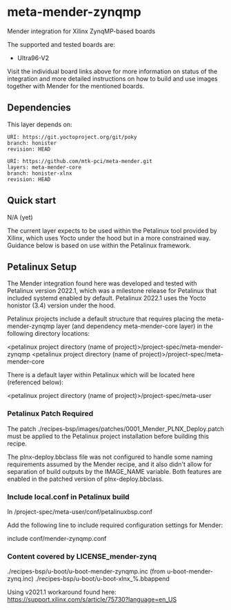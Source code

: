 # meta-mender-zynqmp

Mender integration for Xilinx ZynqMP-based boards

The supported and tested boards are:

 - Ultra96-V2


Visit the individual board links above for more information on status of the
integration and more detailed instructions on how to build and use images
together with Mender for the mentioned boards.

## Dependencies

This layer depends on:

```
URI: https://git.yoctoproject.org/git/poky
branch: honister
revision: HEAD
```

```
URI: https://github.com/mtk-pci/meta-mender.git
layers: meta-mender-core
branch: honister-xlnx
revision: HEAD
```

## Quick start

N/A (yet)

The current layer expects to be used within the Petalinux tool provided by Xilinx, which uses Yocto under the hood but in a more constrained way.  Guidance below is based on use within the Petalinux framework.

## Petalinux Setup

The Mender integration found here was developed and tested with Petalinux version 2022.1, which was a milestone release for Petalinux that included systemd enabled by default.  Petalinux 2022.1 uses the Yocto honistor (3.4) version under the hood.

Petalinux projects include a default structure that requires placing the meta-mender-zynqmp layer (and dependency meta-mender-core layer) in the following directory locations:

<petalinux project directory (name of project)>/project-spec/meta-mender-zynqmp
<petalinux project directory (name of project)>/project-spec/meta-mender-core

There is a default layer within Petalinux which will be located here (referenced below):

<petalinux project directory (name of project)>/project-spec/meta-user

### Petalinux Patch Required

The patch ./recipes-bsp/images/patches/0001_Mender_PLNX_Deploy.patch must be applied to the Petalinux project installation before building this recipe.

The plnx-deploy.bbclass file was not configured to handle some naming requirements assumed by the Mender recipe, and it also didn't allow for separation of build outputs by the IMAGE_NAME variable.  Both features are enabled in the patched version of plnx-deploy.bbclass.

### Include local.conf in Petalinux build
In <petalinux project directory>/project-spec/meta-user/conf/petalinuxbsp.conf

Add the following line to include required configuration settings for Mender:

include conf/mender-zynqmp.conf


### Content covered by LICENSE_mender-zynq
./recipes-bsp/u-boot/u-boot-mender-zynqmp.inc (from u-boot-mender-zynq.inc)
./recipes-bsp/u-boot/u-boot-xlnx_%.bbappend

Using v2021.1 workaround found here: https://support.xilinx.com/s/article/75730?language=en_US

